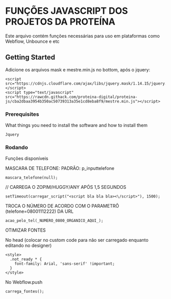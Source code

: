 # FUNÇÕES JAVASCRIPT DOS PROJETOS DA PROTEÍNA

Este arquivo contém funções necessárias para uso em plataformas como Webflow, Unbounce e etc

## Getting Started

Adicione os arquivos mask e mestre.min.js no bottom, após o jquery:

```
<script src="https://cdnjs.cloudflare.com/ajax/libs/jquery.mask/1.14.15/jquery.mask.min.js"></script>
<script type="text/javascript" src="https://rawcdn.githack.com/proteina-digital/proteina-js/cba2dbaa3954b350ac50739313a35e1cd8eba8f9/mestre.min.js"></script>
```

### Prerequisites

What things you need to install the software and how to install them

```
Jquery
```

### Rodando

Funções disponíveis

MASCARA DE TELEFONE: PADRÃO: p_inputtelefone
```
mascara_telefone(null);
```

// CARREGA O ZOPIM/HUGGY/ANY APÓS 1,5 SEGUNDOS
```
setTimeout(carregar_script("<script bla bla bla><\/script>"), 1500);
```

TROCA O NÚMERO DE ACORDO COM O PARAMETRÔ (telefone=08001112222) DA URL
```
acao_pelo_tel(_NUMERO_0800_ORGANICO_AQUI_);
```

OTIMIZAR FONTES

No head (colocar no custom code para não ser carregado enquanto editando no designer)
```
<style>
  .not_ready * {
  	font-family: Arial, 'sans-serif' !important;
  }
</style>
```

No Webflow.push
```
carrega_fontes();
```
